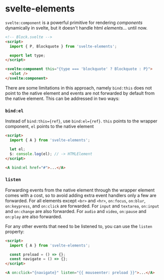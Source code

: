 # svelte-elements

`svelte:component` is a powerful primitive for rendering _components_ dynamically in svelte, but it doesn't handle html _elements_... until now.

```html
<!-- Block.svelte -->
<script>
  import { P, Blockquote } from 'svelte-elements';

  export let type;
</script>

<svelte:component this="{type === 'blockquote' ? Blockquote : P}">
  <slot />
</svelte:component>
```

There are some limitations in this approach, namely `bind:this` does not point to the native element and events are not forwarded by default from the native element. This can be addressed in two ways:

### `bind:el`

Instead of `bind:this={ref}`, use `bind:el={ref}`. `this` points to the wrapper component, `el` points to the native element

```html
<script>
  import { A } from 'svelte-elements';

  let el;
  $: console.log(el); // -> HTMLElement
</script>

<A bind:el href="#">...</A>
```

### `listen`

Forwarding events from the native element through the wrapper element comes with a cost, so to avoid adding extra event handlers only a few are forwarded.
For all elements except `<br>` and `<hr>`, `on:focus`, `on:blur`, `on:keypress`, and `on:click` are forwarded.
For `input` and `textarea`, `on:input` and `on:change` are also forwarded.
For `audio` and `video`, `on:pause` and `on:play` are also forwarded.

For any other events that need to be listened to, you can use the `listen` property:

```html
<script>
  import { A } from 'svelte-elements';

  const preload = () => {};
  const navigate = () => {};
</script>

<A on:click="{navigate}" listen="{{ mouseenter: preload }}">...</A>
```
